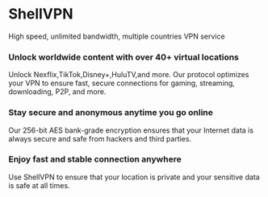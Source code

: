 # ShellVPN
High speed, unlimited bandwidth, multiple countries VPN service

### Unlock worldwide content with over 40+ virtual locations
Unlock Nexflix,TikTok,Disney+,HuluTV,and more.
Our  protocol optimizes your VPN to ensure fast, secure connections for gaming, streaming, downloading, P2P, and more.


### Stay secure and anonymous anytime you go online
Our 256-bit AES bank-grade encryption ensures that your Internet data is always secure and safe from hackers and third parties.

### Enjoy fast and stable connection anywhere
Use ShellVPN to ensure that your location is private and your sensitive data is safe at all times.


